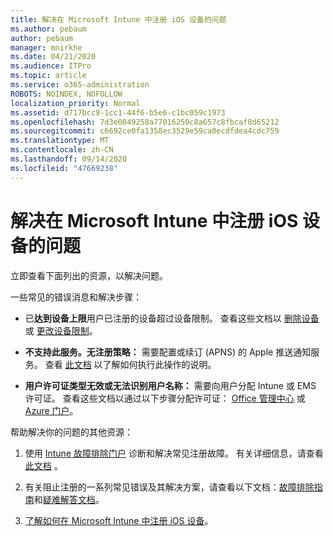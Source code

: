 ```yaml
---
title: 解决在 Microsoft Intune 中注册 iOS 设备的问题
ms.author: pebaum
author: pebaum
manager: mnirkhe
ms.date: 04/21/2020
ms.audience: ITPro
ms.topic: article
ms.service: o365-administration
ROBOTS: NOINDEX, NOFOLLOW
localization_priority: Normal
ms.assetid: d717bcc9-1cc1-44f6-b5e6-c1bc059c1973
ms.openlocfilehash: 7d3e0049258a77016250c8a657c8fbcaf8d65212
ms.sourcegitcommit: c6692ce0fa1358ec3529e59ca0ecdfdea4cdc759
ms.translationtype: MT
ms.contentlocale: zh-CN
ms.lasthandoff: 09/14/2020
ms.locfileid: "47669238"
---
```

# <a name="troubleshoot-issues-with-enrolling-ios-devices-in-microsoft-intune"></a>解决在 Microsoft Intune 中注册 iOS 设备的问题

立即查看下面列出的资源，以解决问题。 
  
一些常见的错误消息和解决步骤：
  
- 已**达到设备上限**用户已注册的设备超过设备限制。 查看这些文档以 [删除设备](https://docs.microsoft.com/intune/devices-wipe) 或 [更改设备限制](https://docs.microsoft.com/intune/enrollment-restrictions-set#set-device-limit-restrictions)。
    
- **不支持此服务。无注册策略：** 需要配置或续订 (APNS) 的 Apple 推送通知服务。 查看 [此文档](https://docs.microsoft.com/intune/apple-mdm-push-certificate-get) 以了解如何执行此操作的说明。 
    
- **用户许可证类型无效或无法识别用户名称：** 需要向用户分配 Intune 或 EMS 许可证。 查看这些文档以通过以下步骤分配许可证： [Office 管理中心](https://docs.microsoft.com/intune/licenses-assign) 或 [Azure 门户](https://docs.microsoft.com/azure/active-directory/license-users-groups)。
    
帮助解决你的问题的其他资源：
  
1. 使用 [Intune 故障排除门户](https://devicemanagement.microsoft.com/#blade/Microsoft_Intune_DeviceSettings/TroubleshootBlade) 诊断和解决常见注册故障。 有关详细信息，请查看 [此文档](https://docs.microsoft.com/intune/help-desk-operators) 。 
    
2. 有关阻止注册的一系列常见错误及其解决方案，请查看以下文档：[故障排除指南](https://support.microsoft.com/help/4039809/troubleshooting-ios-device-enrollment-in-intune)和[疑难解答文档](https://docs.microsoft.com/intune-classic/troubleshoot/troubleshoot-device-enrollment-in-intune)。
    
3. [了解如何在 Microsoft Intune 中注册 iOS 设备](https://docs.microsoft.com/intune/ios-enroll)。
    

